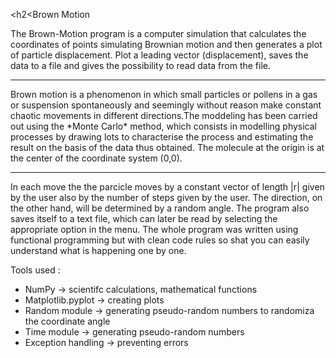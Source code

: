 <h2<Brown Motion</h2>

<p>The Brown-Motion program is a computer simulation that calculates the coordinates of points simulating Brownian motion and then generates a plot of particle displacement. Plot a leading vector (displacement), saves the data to a file and gives the possibility to read data from the file.</p>

---

<p>Brown motion is a phenomenon in which small particles or pollens in a gas or suspension spontaneously and seemingly without reason make constant chaotic movements in different directions.The moddeling has been carried out using the *Monte Carlo* method, which consists in modelling physical processes by drawing lots to characterise the process and estimating the result on the basis of the data thus obtained. The molecule at the origin is at the center of the coordinate system (0,0).</p>

---

<p>In each move the the parcicle moves by a constant vector of length |r| given by the user also by the number of steps given by the user. The direction, on the other hand, will be determined by a random angle. The program also saves itself to a text file, which can later be read by selecting the appropriate option in the menu. The whole program was written using functional programming but with clean code rules so shat you can easily understand what is happening one by one. </p>

Tools used :
- NumPy -> scientifc calculations, mathematical functions <br>
- Matplotlib.pyplot -> creating plots <br>
- Random module -> generating pseudo-random numbers to randomiza the coordinate angle <br>
- Time module -> generating pseudo-random numbers <br>
- Exception handling -> preventing errors <br>



